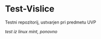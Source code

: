 Test-Vislice
============

Testni repozitorij, ustvarjen pri predmetu UVP

*test iz linux mint, ponovno*